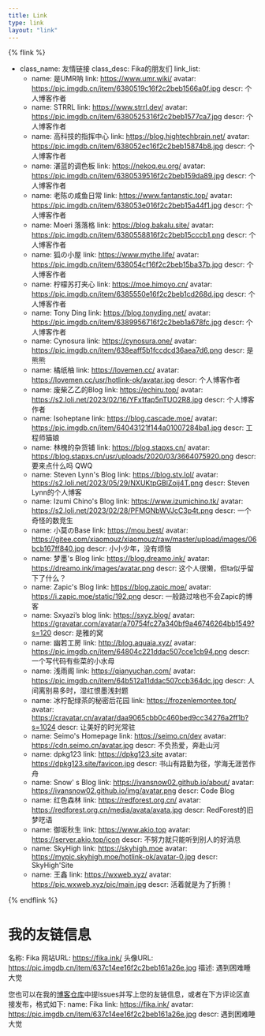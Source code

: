 ```yaml
---
title: Link
type: link
layout: "link"
---
```

{% flink %}
- class_name: 友情链接
  class_desc: Fika的朋友们
  link_list:
    - name: 是UMR呐
      link: https://www.umr.wiki/
      avatar: https://pic.imgdb.cn/item/6380519c16f2c2beb1566a0f.jpg
      descr: 个人博客作者
    - name: STRRL
      link: https://www.strrl.dev/
      avatar: https://pic.imgdb.cn/item/6380525316f2c2beb1577ca7.jpg
      descr: 个人博客作者
    - name: 高科技的指挥中心
      link: https://blog.hightechbrain.net/
      avatar: https://pic.imgdb.cn/item/638052ec16f2c2beb15874b8.jpg
      descr: 个人博客作者
    - name: 湛蓝的调色板
      link: https://nekoq.eu.org/
      avatar: https://pic.imgdb.cn/item/6380539516f2c2beb159da89.jpg
      descr: 个人博客作者
    - name: 老陈の咸鱼日常
      link: https://www.fantanstic.top/
      avatar: https://pic.imgdb.cn/item/638053e016f2c2beb15a44f1.jpg
      descr: 个人博客作者
    - name: Moeri 落落格
      link: https://blog.bakalu.site/
      avatar: https://pic.imgdb.cn/item/6380558816f2c2beb15cccb1.png
      descr: 个人博客作者
    - name: 狐の小屋
      link: https://www.mythe.life/
      avatar: https://pic.imgdb.cn/item/638054cf16f2c2beb15ba37b.jpg
      descr: 个人博客作者
    - name: 柠檬苏打夹心
      link: https://moe.himoyo.cn/
      avatar: https://pic.imgdb.cn/item/6385550e16f2c2beb1cd268d.jpg
      descr: 个人博客作者
    - name: Tony Ding
      link: https://blog.tonyding.net/
      avatar: https://pic.imgdb.cn/item/6389956716f2c2beb1a678fc.jpg
      descr: 个人博客作者
    - name: Cynosura
      link: https://cynosura.one/
      avatar: https://pic.imgdb.cn/item/638eaff5b1fccdcd36aea7d6.png
      descr: 是熊熊
    - name: 橘纸柚
      link: https://lovemen.cc/
      avatar: https://lovemen.cc/usr/hotlink-ok/avatar.jpg
      descr: 个人博客作者
    - name: 废柴乙乙的Blog
      link: https://echiru.top/
      avatar: https://s2.loli.net/2023/02/16/YFx1fap5nTUO2R8.jpg
      descr: 个人博客作者
    - name: Isoheptane
      link: https://blog.cascade.moe/
      avatar: https://pic.imgdb.cn/item/64043121f144a01007284ba1.jpg
      descr: 工程师猫娘
    - name: 林槐的杂货铺
      link: https://blog.stapxs.cn/
      avatar: https://blog.stapxs.cn/usr/uploads/2020/03/3664075920.png
      descr: 要来点什么吗 QWQ
    - name: Steven Lynn's Blog
      link: https://blog.stv.lol/
      avatar: https://s2.loli.net/2023/05/29/NXUKtpGBlZoij4T.png
      descr: Steven Lynn的个人博客
    - name: Izumi Chino's Blog
      link: https://www.izumichino.tk/
      avatar: https://s2.loli.net/2023/02/28/PFMGNbWVJcC3p4t.png
      descr: 一个奇怪的数竞生
    - name: 小莫のBase
      link: https://mou.best/
      avatar: https://gitee.com/xiaomouz/xiaomouz/raw/master/upload/images/06bcb167ff840.jpg
      descr: 小小少年，没有烦恼
    - name: 梦墨's Blog
      link: https://blog.dreamo.ink/
      avatar: https://dreamo.ink/images/avatar.png
      descr: 这个人很懒，但ta似乎留下了什么？
    - name: Zapic's Blog
      link: https://blog.zapic.moe/
      avatar: https://i.zapic.moe/static/192.png
      descr: 一般路过啥也不会Zapic的博客
    - name: Sxyazi’s blog
      link: https://sxyz.blog/
      avatar: https://gravatar.com/avatar/a70754fc27a340bf9a46746264bb1549?s=120
      descr: 是雅的窝
    - name: 幽若工房
      link: http://blog.aquaia.xyz/
      avatar: https://pic.imgdb.cn/item/64804c221ddac507cce1cb94.png
      descr: 一个写代码有些菜的小水母
    - name: 浅雨阁
      link: https://qianyuchan.com/
      avatar: https://pic.imgdb.cn/item/64b512a11ddac507ccb364dc.jpg
      descr: 人间离别易多时，湿红恨墨浅封题
    - name: 冰柠配绿茶的秘密后花园
      link: https://frozenlemontee.top/
      avatar: https://cravatar.cn/avatar/daa9065cbb0c460bed9cc34276a2ff1b?s=1024
      descr: 让美好的时光常驻
    - name: Seimo's Homepage
      link: https://seimo.cn/dev
      avatar: https://cdn.seimo.cn/avatar.jpg
      descr: 不负热爱，奔赴山河
    - name: dpkg123
      link: https://dpkg123.site
      avatar: https://dpkg123.site/favicon.jpg
      descr: 书山有路勤为径，学海无涯苦作舟
    - name: Snow' s Blog
      link: https://ivansnow02.github.io/about/
      avatar: https://ivansnow02.github.io/img/avatar.png
      descr: Code Blog
    - name: 红色森林
      link: https://redforest.org.cn/
      avatar: https://redforest.org.cn/media/avata/avata.jpg
      descr: RedForest的旧梦呓语
    - name: 御坂秋生
      link: https://www.akio.top
      avatar: https://server.akio.top/icon
      descr: 不努力就只能听到别人的好消息
    - name: SkyHigh
      link: https://skyhigh.moe
      avatar: https://mypic.skyhigh.moe/hotlink-ok/avatar-0.jpg
      descr: SkyHigh'Site
    - name: 王鑫
      link: https://wxweb.xyz/
      avatar: https://pic.wxweb.xyz/pic/main.jpg
      descr: 活着就是为了折腾！


{% endflink %}

# 我的友链信息
名称: Fika
网站URL: https://fika.ink/
头像URL: https://pic.imgdb.cn/item/637c14ee16f2c2beb161a26e.jpg
描述: 遇到困难睡大觉

您也可以在我的[博客仓库](https://github.com/FikaNeko/FikaNeko.github.io/issues)中提Issues并写上您的友链信息，或者在下方评论区直接发布，格式如下:
name: Fika
link: https://fika.ink/
avatar: https://pic.imgdb.cn/item/637c14ee16f2c2beb161a26e.jpg
descr: 遇到困难睡大觉
